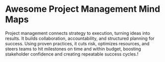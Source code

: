 # Awesome Project Management Mind Maps
Project management connects strategy to execution, turning ideas into results. It builds collaboration, accountability, and structured planning for success. Using proven practices, it cuts risk, optimizes resources, and steers teams to hit milestones on time and within budget, boosting stakeholder confidence and creating repeatable success cycles.!
